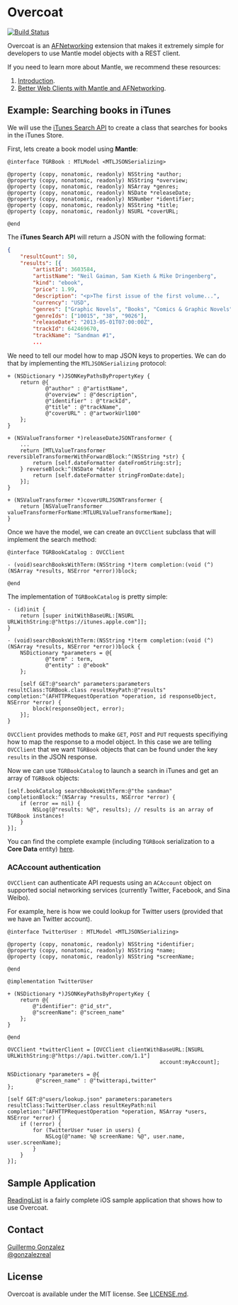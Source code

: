 # Overcoat

[![Build Status](https://travis-ci.org/gonzalezreal/Overcoat.png?branch=master)](https://travis-ci.org/gonzalezreal/Overcoat)

Overcoat is an [AFNetworking](https://github.com/AFNetworking/AFNetworking) extension that makes it extremely simple for developers to use Mantle model objects with a REST client.

If you need to learn more about Mantle, we recommend these resources:

1. [Introduction](https://github.com/github/Mantle/blob/master/README.md).
2. [Better Web Clients with Mantle and AFNetworking](https://speakerdeck.com/gonzalezreal/better-web-clients-with-mantle-and-afnetworking).

## Example: Searching books in iTunes

We will use the [iTunes Search API](http://www.apple.com/itunes/affiliates/resources/documentation/itunes-store-web-service-search-api.html) to create a class that searches for books in the iTunes Store.

First, lets create a book model using **Mantle**:

```objc
@interface TGRBook : MTLModel <MTLJSONSerializing>

@property (copy, nonatomic, readonly) NSString *author;
@property (copy, nonatomic, readonly) NSString *overview;
@property (copy, nonatomic, readonly) NSArray *genres;
@property (copy, nonatomic, readonly) NSDate *releaseDate;
@property (copy, nonatomic, readonly) NSNumber *identifier;
@property (copy, nonatomic, readonly) NSString *title;
@property (copy, nonatomic, readonly) NSURL *coverURL;

@end
```

The **iTunes Search API** will return a JSON with the following format:

```json
{
	"resultCount": 50,
	"results": [{
		"artistId": 3603584,
		"artistName": "Neil Gaiman, Sam Kieth & Mike Dringenberg",
		"kind": "ebook",
		"price": 1.99,
		"description": "<p>The first issue of the first volume...",
		"currency": "USD",
		"genres": ["Graphic Novels", "Books", "Comics & Graphic Novels"],
		"genreIds": ["10015", "38", "9026"],
		"releaseDate": "2013-05-01T07:00:00Z",
		"trackId": 642469670,
		"trackName": "Sandman #1",
		...
```

We need to tell our model how to map JSON keys to properties. We can do that by implementing the `MTLJSONSerializing` protocol:

```objc
+ (NSDictionary *)JSONKeyPathsByPropertyKey {
    return @{
            @"author" : @"artistName",
            @"overview" : @"description",
            @"identifier" : @"trackId",
            @"title" : @"trackName",
            @"coverURL" : @"artworkUrl100"
    };
}

+ (NSValueTransformer *)releaseDateJSONTransformer {
    ...
    return [MTLValueTransformer reversibleTransformerWithForwardBlock:^(NSString *str) {
        return [self.dateFormatter dateFromString:str];
    } reverseBlock:^(NSDate *date) {
        return [self.dateFormatter stringFromDate:date];
    }];
}

+ (NSValueTransformer *)coverURLJSONTransformer {
    return [NSValueTransformer valueTransformerForName:MTLURLValueTransformerName];
}
```

Once we have the model, we can create an `OVCClient` subclass that will implement the search method:

```objc
@interface TGRBookCatalog : OVCClient

- (void)searchBooksWithTerm:(NSString *)term completion:(void (^)(NSArray *results, NSError *error))block;

@end
```

The implementation of `TGRBookCatalog` is pretty simple:

```objc
- (id)init {
    return [super initWithBaseURL:[NSURL URLWithString:@"https://itunes.apple.com"]];
}

- (void)searchBooksWithTerm:(NSString *)term completion:(void (^)(NSArray *results, NSError *error))block {
    NSDictionary *parameters = @{
            @"term" : term,
            @"entity" : @"ebook"
    };

    [self GET:@"search" parameters:parameters resultClass:TGRBook.class resultKeyPath:@"results" completion:^(AFHTTPRequestOperation *operation, id responseObject, NSError *error) {
        block(responseObject, error);
    }];
}
```

`OVCClient` provides methods to make `GET`, `POST` and `PUT` requests specifiying how to map the response to a model object. In this case we are telling `OVCClient` that we want `TGRBook` objects that can be found under the key `results` in the JSON response.

Now we can use `TGRBookCatalog` to launch a search in iTunes and get an array of `TGRBook` objects:

```objc
[self.bookCatalog searchBooksWithTerm:@"the sandman" completionBlock:^(NSArray *results, NSError *error) {
    if (error == nil) {
        NSLog(@"results: %@", results); // results is an array of TGRBook instances!
    }
}];
```

You can find the complete example (including `TGRBook` serialization to a **Core Data** entity) [here](https://github.com/gonzalezreal/ReadingList).

### ACAccount authentication

`OVCClient` can authenticate API requests using an `ACAccount` object on supported social networking services (currently Twitter, Facebook, and Sina Weibo).

For example, here is how we could lookup for Twitter users (provided that we have an Twitter account).

```objc
@interface TwitterUser : MTLModel <MTLJSONSerializing>

@property (copy, nonatomic, readonly) NSString *identifier;
@property (copy, nonatomic, readonly) NSString *name;
@property (copy, nonatomic, readonly) NSString *screenName;

@end
```

```objc
@implementation TwitterUser

+ (NSDictionary *)JSONKeyPathsByPropertyKey {
    return @{
        @"identifier": @"id_str",
        @"screenName": @"screen_name"
    };
}

@end
```

```objc
OVCClient *twitterClient = [OVCClient clientWithBaseURL:[NSURL URLWithString:@"https://api.twitter.com/1.1"]
                                                account:myAccount];

NSDictionary *parameters = @{
         @"screen_name" : @"twitterapi,twitter"
};

[self GET:@"users/lookup.json" parameters:parameters resultClass:TwitterUser.class resultKeyPath:nil completion:^(AFHTTPRequestOperation *operation, NSArray *users, NSError *error) {
    if (!error) {
        for (TwitterUser *user in users) {
            NSLog(@"name: %@ screenName: %@", user.name, user.screenName);
        }
    }
}];
```

## Sample Application

[ReadingList](https://github.com/gonzalezreal/ReadingList) is a fairly complete iOS sample application that shows how to use Overcoat.

## Contact

[Guillermo Gonzalez](http://github.com/gonzalezreal)  
[@gonzalezreal](https://twitter.com/gonzalezreal)

## License

Overcoat is available under the MIT license. See [LICENSE.md](https://github.com/gonzalezreal/Overcoat/blob/master/LICENSE).
